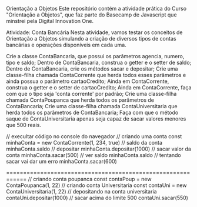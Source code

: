 Orientação a Objetos
Este repositório contém a atividade prática do Curso "Orientação a Objetos", que faz parte do Basecamp de Javascript que minstrei pela Digital Innovation One.

Atividade: Conta Bancária
Nesta atividade, vamos testar os conceitos de Orientação a Objetos simulando a criação de diversos tipos de contas bancárias e operações disponíveis em cada uma.

Crie a classe ContaBancaria, que possui os parâmetros agencia, numero, tipo e saldo;
Dentro de ContaBancaria, construa o getter e o setter de saldo;
Dentro de ContaBancaria, crie os métodos sacar e depositar;
Crie uma classe-filha chamada ContaCorrente que herda todos esses parâmetros e ainda possua o parâmetro cartaoCredito;
Ainda em ContaCorrente, construa o getter e o setter de cartaoCredito;
Ainda em ContaCorrente, faça com que o tipo seja 'conta corrente' por padrão;
Crie uma classe-filha chamada ContaPoupanca que herda todos os parâmetros de ContaBancaria;
Crie uma classe-filha chamada ContaUniversitaria que herda todos os parâmetros de ContaBancaria;
Faça com que o método saque de ContaUniversitaria apenas seja capaz de sacar valores menores que 500 reais.


// execultar código no console do navegador
// criando uma conta
const minhaConta = new ContaCorrente(1, 234, true)
// saldo da conta
minhaConta.saldo
// depositar
minhaConta.depositar(1000)
// sacar valor da conta
minhaConta.sacar(500)
// ver saldo
minhaConta.saldo
// tentando sacar vai dar um erro
minhaConta.sacar(600)

============================================================
// criando conta poupanca
const contaPoup = new ContaPoupanca(1, 22)
// criando conta Universitaria
const contaUni = new ContaUniversitaria(1, 22)
// depositando na conta universitaria
contaUni.depositar(1000)
// sacar acima do limite 500
contaUni.sacar(550)